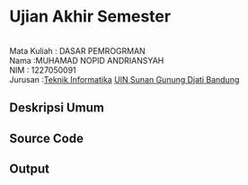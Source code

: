 # Ujian Akhir Semester 
<br>Mata Kuliah 	: DASAR PEMROGRMAN
<br>Nama :MUHAMAD NOPID ANDRIANSYAH
<br>NIM		:	1227050091
<br>Jurusan		:[Teknik Informatika](http://if.uinsgd.ac.id/) [UIN Sunan Gunung Djati Bandung](https://uinsgd.ac.id/) 

## Deskripsi Umum

## Source Code

## Output
<img src="">
